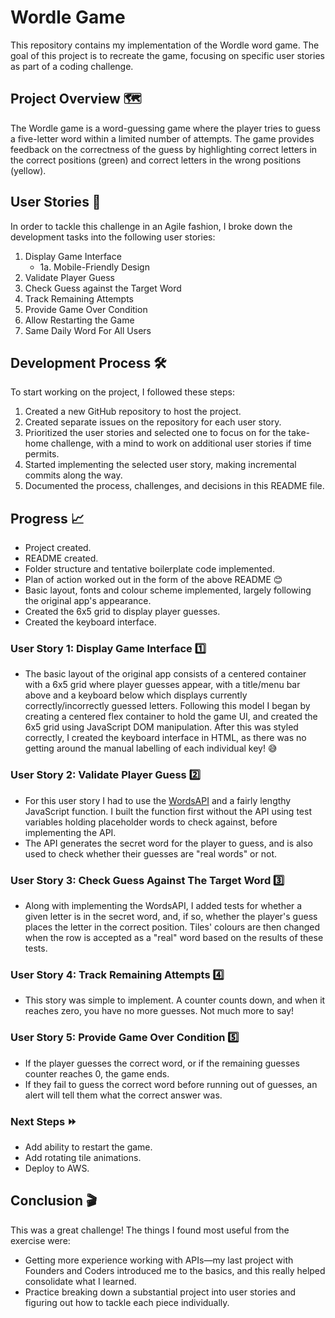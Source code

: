 # Wordle Game

This repository contains my implementation of the Wordle word game. The goal of this project is to recreate the game, focusing on specific user stories as part of a coding challenge.

## Project Overview 🗺️

The Wordle game is a word-guessing game where the player tries to guess a five-letter word within a limited number of attempts. The game provides feedback on the correctness of the guess by highlighting correct letters in the correct positions (green) and correct letters in the wrong positions (yellow).

## User Stories 👥

In order to tackle this challenge in an Agile fashion, I broke down the development tasks into the following user stories:

1. Display Game Interface
    - 1a. Mobile-Friendly Design
2. Validate Player Guess
3. Check Guess against the Target Word
4. Track Remaining Attempts
5. Provide Game Over Condition
6. Allow Restarting the Game
7. Same Daily Word For All Users

## Development Process 🛠️

To start working on the project, I followed these steps:

1. Created a new GitHub repository to host the project.
2. Created separate issues on the repository for each user story.
3. Prioritized the user stories and selected one to focus on for the take-home challenge, with a mind to work on additional user stories if time permits.
4. Started implementing the selected user story, making incremental commits along the way.
5. Documented the process, challenges, and decisions in this README file.

## Progress 📈

- Project created.
- README created.
- Folder structure and tentative boilerplate code implemented.
- Plan of action worked out in the form of the above README 😊
- Basic layout, fonts and colour scheme implemented, largely following the original app's appearance.
- Created the 6x5 grid to display player guesses.
- Created the keyboard interface.

### User Story 1: Display Game Interface 1️⃣

- The basic layout of the original app consists of a centered container with a 6x5 grid where player guesses appear, with a title/menu bar above and a keyboard below which displays currently correctly/incorrectly guessed letters. Following this model I began by creating a centered flex container to hold the game UI, and created the 6x5 grid using JavaScript DOM manipulation. After this was styled correctly, I created the keyboard interface in HTML, as there was no getting around the manual labelling of each individual key! 😅

### User Story 2: Validate Player Guess 2️⃣

- For this user story I had to use the [WordsAPI](https://www.wordsapi.com/) and a fairly lengthy JavaScript function. I built the function first without the API using test variables holding placeholder words to check against, before implementing the API.
- The API generates the secret word for the player to guess, and is also used to check whether their guesses are "real words" or not.

### User Story 3: Check Guess Against The Target Word 3️⃣

- Along with implementing the WordsAPI, I added tests for whether a given letter is in the secret word, and, if so, whether the player's guess places the letter in the correct position. Tiles' colours are then changed when the row is accepted as a "real" word based on the results of these tests.

### User Story 4: Track Remaining Attempts 4️⃣

- This story was simple to implement. A counter counts down, and when it reaches zero, you have no more guesses. Not much more to say!

### User Story 5: Provide Game Over Condition 5️⃣

- If the player guesses the correct word, or if the remaining guesses counter reaches 0, the game ends.
- If they fail to guess the correct word before running out of guesses, an alert will tell them what the correct answer was.

### Next Steps ⏩

- Add ability to restart the game.
- Add rotating tile animations.
- Deploy to AWS.

## Conclusion 🎬

This was a great challenge! The things I found most useful from the exercise were:
- Getting more experience working with APIs—my last project with Founders and Coders introduced me to the basics, and this really helped consolidate what I learned.
- Practice breaking down a substantial project into user stories and figuring out how to tackle each piece individually.